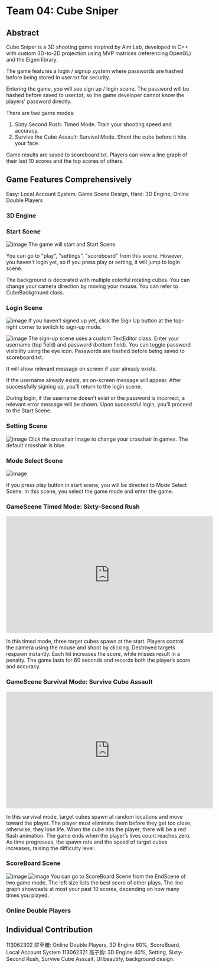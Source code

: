 # Team 04: Cube Sniper
## Abstract

Cube Sniper is a 3D shooting game inspired by Aim Lab, developed in C++ with custom 3D-to-2D projection using MVP matrices (referencing OpenGL) and the Eigen library.

The game features a login / signup system where passwords are hashed before being stored in user.txt for security.

Entering the game, you will see sign up / login scene. The password will be hashed before saved to user.txt, so the game developer cannot know the players' password directly.

There are two game modes:

1. Sixty Second Rush: Timed Mode. Train your shooting speed and accuracy.
2. Survive the Cube Assault: Survival Mode. Shoot the cube before it hits your face.

Game results are saved to scoreboard.txt. Players can view a line graph of their last 10 scores and the top scores of others.


## Game Features Comprehensively
Easy: Local Account System, Game Scene Design, 
Hard: 3D Engine, Online Double Players
### 3D Engine


### Start Scene
![image](https://hackmd.io/_uploads/H1mo0TKQxg.png)
The game will start and Start Scene. 

You can go to "play", "settings", "scoreboard" from this scene.
However, you haven't login yet, so if you press play or setting, it will jump to login scene. 

The background is decorated with multiple colorful rotating cubes. You can change your camera direction by moving your mouse. You can refer to CubeBackground class.

### Login Scene

![image](https://hackmd.io/_uploads/Hy8lx0Fmgx.png)
If you haven’t signed up yet, click the Sign Up button at the top-right corner to switch to sign-up mode.

![image](https://hackmd.io/_uploads/ryARlCYQll.png)
The sign-up scene uses a custom TextEditor class. Enter your username (top field) and password (bottom field). You can toggle password visibility using the eye icon. 
Passwords are hashed before being saved to scoreboard.txt.

It will show relevant message on screen if user already exists.

If the username already exists, an on-screen message will appear. After successfully signing up, you’ll return to the login scene.

During login, if the username doesn’t exist or the password is incorrect, a relevant error message will be shown. Upon successful login, you’ll proceed to the Start Scene.
### Setting Scene
![image](https://hackmd.io/_uploads/H1KXCe5Xge.png)
Click the crosshair image to change your crosshair in games. The default crosshair is blue.

### Mode Select Scene
![image](https://hackmd.io/_uploads/H1qLV0FXeg.png)

If you press play button in start scene, you will be directed to Mode Select Scene. 
In this scene, you select the game mode and enter the game.

### GameScene Timed Mode: Sixty-Second Rush
<iframe width="560" height="315" src="https://www.youtube.com/embed/T_mE24iiS9A?si=4gWmDrp-mHpgt3E1" title="YouTube video player" frameborder="0" allow="accelerometer; autoplay; clipboard-write; encrypted-media; gyroscope; picture-in-picture; web-share" referrerpolicy="strict-origin-when-cross-origin" allowfullscreen></iframe>

In this timed mode, three target cubes spawn at the start. Players control the camera using the mouse and shoot by clicking. Destroyed targets respawn instantly. Each hit increases the score, while misses result in a penalty. The game lasts for 60 seconds and records both the player’s score and accuracy.

### GameScene Survival Mode: Survive Cube Assault
<iframe width="560" height="315" src="https://www.youtube.com/embed/dFGpZQs01rc?si=7GF9a-4u918LrCQH" title="YouTube video player" frameborder="0" allow="accelerometer; autoplay; clipboard-write; encrypted-media; gyroscope; picture-in-picture; web-share" referrerpolicy="strict-origin-when-cross-origin" allowfullscreen></iframe>

In this survival mode, target cubes spawn at random locations and move toward the player. The player must eliminate them before they get too close; otherwise, they lose life. When the cube hits the player, there will be a red flash animation. The game ends when the player’s lives count reaches zero. As time progresses, the spawn rate and the speed of target cubes increases, raising the difficulty level.


### ScoreBoard Scene

![image](https://hackmd.io/_uploads/Hy1Wan57ex.png)
![image](https://hackmd.io/_uploads/r1m-QJc7lg.png)
You can go to ScoreBoard Scene from the EndScene of two game mode. The left size lists the best score of other plays. The line graph showcasts at most your past 10 scores, depending on how many times you played.

### Online Double Players


## Individual Contribution 
113062302 許至曦: Online Double Players, 3D Engine 60%, ScoreBoard, Local Account System
113062321 高子鈞: 3D Engine 40%, Setting, Sixty-Second Rush, Survive Cube Assualt, UI beautify, background design.
